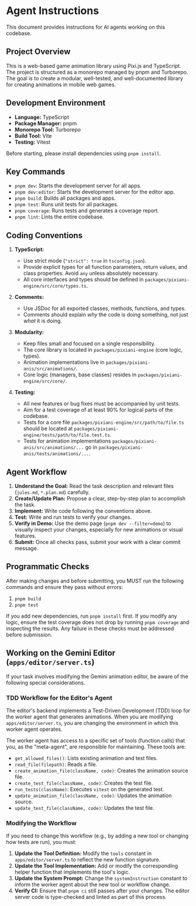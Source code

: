 # Agent Instructions

This document provides instructions for AI agents working on this codebase.

## Project Overview

This is a web-based game animation library using Pixi.js and TypeScript. The project is structured as a monorepo managed by pnpm and Turborepo. The goal is to create a modular, well-tested, and well-documented library for creating animations in mobile web games.

## Development Environment

- **Language:** TypeScript
- **Package Manager:** pnpm
- **Monorepo Tool:** Turborepo
- **Build Tool:** Vite
- **Testing:** Vitest

Before starting, please install dependencies using `pnpm install`.

## Key Commands

- `pnpm dev`: Starts the development server for all apps.
- `pnpm dev:editor`: Starts the development server for the editor app.
- `pnpm build`: Builds all packages and apps.
- `pnpm test`: Runs unit tests for all packages.
- `pnpm coverage`: Runs tests and generates a coverage report.
- `pnpm lint`: Lints the entire codebase.

## Coding Conventions

1.  **TypeScript:**
    - Use strict mode (`"strict": true` in `tsconfig.json`).
    - Provide explicit types for all function parameters, return values, and class properties. Avoid `any` unless absolutely necessary.
    - All core interfaces and types should be defined in `packages/pixiani-engine/src/core/types.ts`.

2.  **Comments:**
    - Use JSDoc for all exported classes, methods, functions, and types.
    - Comments should explain _why_ the code is doing something, not just _what_ it is doing.

3.  **Modularity:**
    - Keep files small and focused on a single responsibility.
    - The core library is located in `packages/pixiani-engine` (core logic, types).
    - Animation implementations live in `packages/pixiani-anis/src/animations/`.
    - Core logic (managers, base classes) resides in `packages/pixiani-engine/src/core/`.

4.  **Testing:**
    - All new features or bug fixes must be accompanied by unit tests.
    - Aim for a test coverage of at least 90% for logical parts of the codebase.
    - Tests for a core file `packages/pixiani-engine/src/path/to/file.ts` should be located at `packages/pixiani-engine/tests/path/to/file.test.ts`.
    - Tests for animation implementations `packages/pixiani-anis/src/animations/...` go in `packages/pixiani-anis/tests/animations/...`.

## Agent Workflow

1.  **Understand the Goal:** Read the task description and relevant files (`jules.md`, `*.plan.md`) carefully.
2.  **Create/Update Plan:** Propose a clear, step-by-step plan to accomplish the task.
3.  **Implement:** Write code following the conventions above.
4.  **Test:** Write and run tests to verify your changes.
5.  **Verify in Demo:** Use the demo page (`pnpm dev --filter=demo`) to visually inspect your changes, especially for new animations or visual features.
6.  **Submit:** Once all checks pass, submit your work with a clear commit message.

## Programmatic Checks

After making changes and before submitting, you MUST run the following commands and ensure they pass without errors:

1.  `pnpm build`
2.  `pnpm test`

If you add new dependencies, run `pnpm install` first. If you modify any logic, ensure the test coverage does not drop by running `pnpm coverage` and inspecting the results. Any failure in these checks must be addressed before submission.

## Working on the Gemini Editor (`apps/editor/server.ts`)

If your task involves modifying the Gemini animation editor, be aware of the following special considerations.

### TDD Workflow for the Editor's Agent

The editor's backend implements a Test-Driven Development (TDD) loop for the worker agent that generates animations. When you are modifying `apps/editor/server.ts`, you are changing the environment in which this worker agent operates.

The worker agent has access to a specific set of tools (function calls) that you, as the "meta-agent", are responsible for maintaining. These tools are:

- `get_allowed_files()`: Lists existing animation and test files.
- `read_file(filepath)`: Reads a file.
- `create_animation_file(className, code)`: Creates the animation source file.
- `create_test_file(className, code)`: Creates the test file.
- `run_tests(className)`: Executes `vitest` on the generated test.
- `update_animation_file(className, code)`: Updates the animation source.
- `update_test_file(className, code)`: Updates the test file.

### Modifying the Workflow

If you need to change this workflow (e.g., by adding a new tool or changing how tests are run), you must:

1.  **Update the Tool Definition:** Modify the `tools` constant in `apps/editor/server.ts` to reflect the new function signature.
2.  **Update the Tool Implementation:** Add or modify the corresponding helper function that implements the tool's logic.
3.  **Update the System Prompt:** Change the `systemInstruction` constant to inform the worker agent about the new tool or workflow change.
4.  **Verify CI:** Ensure that `pnpm ci` still passes after your changes. The editor server code is type-checked and linted as part of this process.
